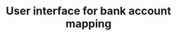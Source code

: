 ---
title: "User interface for bank account mapping"
description: "Push bank transaction data into your customers' accounting platforms with an automated feed."
sidebar_label: Map in UI
displayed_sidebar: bankfeeds
---